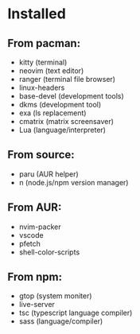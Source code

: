 # Installed 

## From pacman:
  - kitty (terminal)
  - neovim (text editor)
  - ranger (terminal file browser)
  - linux-headers
  - base-devel (development tools)
  - dkms (development tool)
  - exa (ls replacement)
  - cmatrix (matrix screensaver)
  - Lua (language/interpreter)

## From source:
  - paru (AUR helper)
  - n (node.js/npm version manager)

## From AUR:
  - nvim-packer
  - vscode
  - pfetch
  - shell-color-scripts

## From npm:
  - gtop (system moniter)
  - live-server
  - tsc (typescript language compiler)
  - sass (language/compiler)

